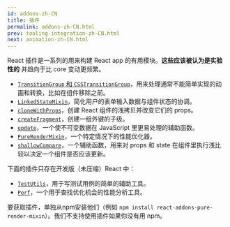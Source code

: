 ```yaml
---
id: addons-zh-CN
title: 插件
permalink: addons-zh-CN.html
prev: tooling-integration-zh-CN.html
next: animation-zh-CN.html
---
```


React 插件是一系列的用来构建 React app 的有用模块。**这些应该被认为是实验性的** 并趋向于比 core 变动更频繁。

- [`TransitionGroup` 和 `CSSTransitionGroup`](animation.html)，用来处理通常不能简单实现的动画和转换，比如在组件移除之前。
- [`LinkedStateMixin`](two-way-binding-helpers.html)，简化用户的表单输入数据与组件状态的协调。
- [`cloneWithProps`](clone-with-props.html)，创建 React 组件的浅拷贝并改变它们的 props。
- [`createFragment`](create-fragment.html)，创建一组外键的子级。
- [`update`](update.html)，一个使不可变数据在 JavaScript 里更易处理的辅助函数。
- [`PureRenderMixin`](pure-render-mixin.html)，一个特定情况下的性能优化器。
- [`shallowCompare`](shallow-compare.html)，一个辅助函数，用来对 props 和 state 在组件里执行浅比较以决定一个组件是否应该更新。

下面的插件只存在开发版（未压缩）React 中：

- [`TestUtils`](test-utils.html)，用于写测试用例的简单的辅助工具。
- [`Perf`](perf.html)，一个用于查找优化机会的性能分析工具。

要获取插件，单独从npm安装他们（例如 `npm install react-addons-pure-render-mixin`）。我们不支持使用插件如果你没有用 npm。
